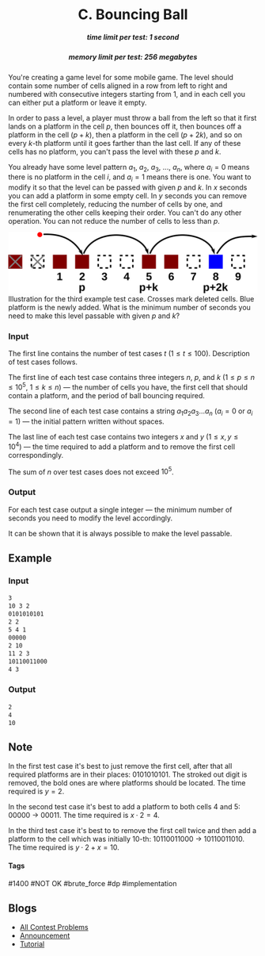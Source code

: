 <h1 style='text-align: center;'> C. Bouncing Ball</h1>

<h5 style='text-align: center;'>time limit per test: 1 second</h5>
<h5 style='text-align: center;'>memory limit per test: 256 megabytes</h5>

You're creating a game level for some mobile game. The level should contain some number of cells aligned in a row from left to right and numbered with consecutive integers starting from $1$, and in each cell you can either put a platform or leave it empty.

In order to pass a level, a player must throw a ball from the left so that it first lands on a platform in the cell $p$, then bounces off it, then bounces off a platform in the cell $(p + k)$, then a platform in the cell $(p + 2k)$, and so on every $k$-th platform until it goes farther than the last cell. If any of these cells has no platform, you can't pass the level with these $p$ and $k$.

You already have some level pattern $a_1$, $a_2$, $a_3$, ..., $a_n$, where $a_i = 0$ means there is no platform in the cell $i$, and $a_i = 1$ means there is one. You want to modify it so that the level can be passed with given $p$ and $k$. In $x$ seconds you can add a platform in some empty cell. In $y$ seconds you can remove the first cell completely, reducing the number of cells by one, and renumerating the other cells keeping their order. You can't do any other operation. You can not reduce the number of cells to less than $p$.

 ![](images/42f170cf3916d6fb4af8c8ee411ed217f8e79ba7.png) Illustration for the third example test case. Crosses mark deleted cells. Blue platform is the newly added. What is the minimum number of seconds you need to make this level passable with given $p$ and $k$?

### Input

The first line contains the number of test cases $t$ ($1 \le t \le 100$). Description of test cases follows.

The first line of each test case contains three integers $n$, $p$, and $k$ ($1 \le p \le n \le 10^5$, $1 \le k \le n$) — the number of cells you have, the first cell that should contain a platform, and the period of ball bouncing required.

The second line of each test case contains a string $a_1 a_2 a_3 \ldots a_n$ ($a_i = 0$ or $a_i = 1$) — the initial pattern written without spaces.

The last line of each test case contains two integers $x$ and $y$ ($1 \le x, y \le 10^4$) — the time required to add a platform and to remove the first cell correspondingly.

The sum of $n$ over test cases does not exceed $10^5$.

### Output

For each test case output a single integer — the minimum number of seconds you need to modify the level accordingly.

It can be shown that it is always possible to make the level passable.

## Example

### Input


```text
3
10 3 2
0101010101
2 2
5 4 1
00000
2 10
11 2 3
10110011000
4 3
```
### Output


```text
2
4
10
```
## Note

In the first test case it's best to just remove the first cell, after that all required platforms are in their places: 0101010101. The stroked out digit is removed, the bold ones are where platforms should be located. The time required is $y = 2$.

In the second test case it's best to add a platform to both cells $4$ and $5$: 00000 $\to$ 00011. The time required is $x \cdot 2 = 4$.

In the third test case it's best to to remove the first cell twice and then add a platform to the cell which was initially $10$-th: 10110011000 $\to$ 10110011010. The time required is $y \cdot 2 + x = 10$.



#### Tags 

#1400 #NOT OK #brute_force #dp #implementation 

## Blogs
- [All Contest Problems](../Technocup_2021_-_Elimination_Round_2.md)
- [Announcement](../blogs/Announcement.md)
- [Tutorial](../blogs/Tutorial.md)
